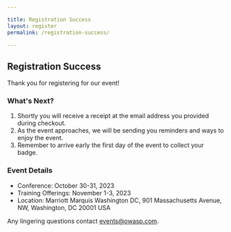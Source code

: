 ```yaml
---

title: Registration Success
layout: register
permalink: /registration-success/

---
```


## Registration Success

Thank you for registering for our event!

### What's Next?

1. Shortly you will receive a receipt at the email address you provided during checkout.
2. As the event approaches, we will be sending you reminders and ways to enjoy the event.
3. Remember to arrive early the first day of the event to collect your badge.

### Event Details

- Conference: October 30-31, 2023
- Training Offerings: November 1-3, 2023
- Location: Marriott Marquis Washington DC, 901 Massachusetts Avenue, NW, Washington, DC 20001 USA

Any lingering questions contact [events@owasp.com](mailto:events@owasp.com?subject=Event%20Registered).
